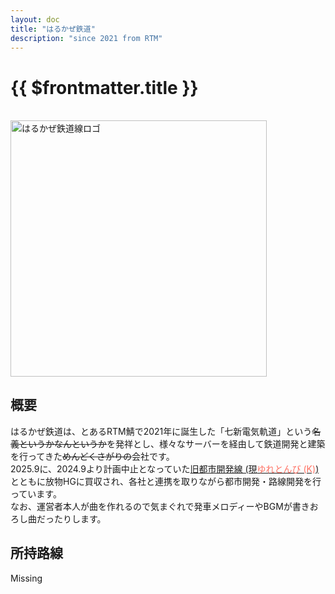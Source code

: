 ```yaml
---
layout: doc
title: "はるかぜ鉄道"
description: "since 2021 from RTM"
---
```


# {{ $frontmatter.title }}
<br>
<img src="/img/company/harquaLogo.svg" alt="はるかぜ鉄道線ロゴ" width="409.6px">

## 概要
はるかぜ鉄道は、とあるRTM鯖で2021年に誕生した「七新電気軌道」という~~名義というかなんというか~~を発祥とし、様々なサーバーを経由して鉄道開発と建築を行ってきた~~めんどくさがりの~~会社です。<br>
2025.9に、2024.9より計画中止となっていた[旧都市開発線 (現<span style="color: #FF6F61">ゆれとんび (K)</span>)](/company/houbutuHG/yuretubame/line/yuretombi.md)とともに放物HGに買収され、各社と連携を取りながら都市開発・路線開発を行っています。<br>
なお、運営者本人が曲を作れるので気まぐれで発車メロディーやBGMが書きおろし曲だったりします。

## 所持路線
Missing